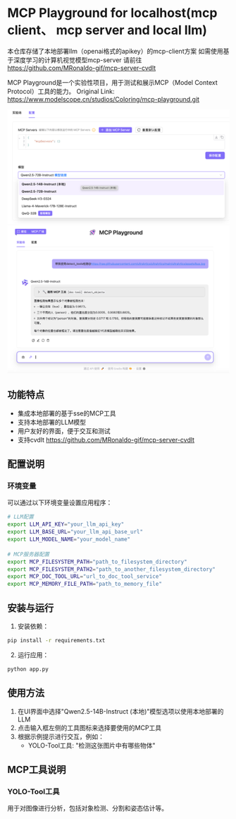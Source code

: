# MCP Playground for localhost(mcp client、 mcp server and local llm)

本仓库存储了本地部署llm（openai格式的apikey）的mcp-client方案
如需使用基于深度学习的计算机视觉模型mcp-server
请前往 https://github.com/MRonaldo-gif/mcp-server-cvdlt

MCP Playground是一个实验性项目，用于测试和展示MCP（Model Context Protocol）工具的能力。
Original Link: https://www.modelscope.cn/studios/Coloring/mcp-playground.git

![样式图](./assets/demo.png)
![detect样式图](./assets/detect_demo.png)
## 功能特点

- 集成本地部署的基于sse的MCP工具
- 支持本地部署的LLM模型
- 用户友好的界面，便于交互和测试
- 支持cvdlt https://github.com/MRonaldo-gif/mcp-server-cvdlt

## 配置说明

### 环境变量

可以通过以下环境变量设置应用程序：

```bash
# LLM配置
export LLM_API_KEY="your_llm_api_key"
export LLM_BASE_URL="your_llm_api_base_url"
export LLM_MODEL_NAME="your_model_name"

# MCP服务器配置
export MCP_FILESYSTEM_PATH="path_to_filesystem_directory"
export MCP_FILESYSTEM_PATH2="path_to_another_filesystem_directory"
export MCP_DOC_TOOL_URL="url_to_doc_tool_service"
export MCP_MEMORY_FILE_PATH="path_to_memory_file"
```

## 安装与运行

1. 安装依赖：

```bash
pip install -r requirements.txt
```

2. 运行应用：

```bash
python app.py
```

## 使用方法

1. 在UI界面中选择"Qwen2.5-14B-Instruct (本地)"模型选项以使用本地部署的LLM
2. 点击输入框左侧的工具图标来选择要使用的MCP工具
3. 根据示例提示进行交互，例如：
   - YOLO-Tool工具: "检测这张图片中有哪些物体"

## MCP工具说明

### YOLO-Tool工具

用于对图像进行分析，包括对象检测、分割和姿态估计等。

